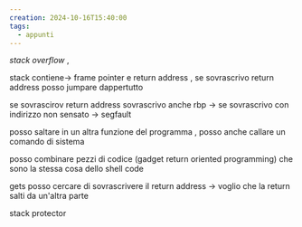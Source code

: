 ```yaml
---
creation: 2024-10-16T15:40:00
tags:
  - appunti
---
```

*stack overflow* , 

stack contiene-> frame pointer e return address , se sovrascrivo return address posso jumpare dappertutto 

se sovrascirov return address sovrascrivo anche rbp -> se sovrascrivo con indirizzo non sensato -> segfault 

posso saltare in un altra funzione del programma , posso anche callare un comando di sistema

posso combinare pezzi di codice (gadget return oriented programming) che sono la stessa cosa dello shell code

gets posso cercare di sovrascrivere il return address -> voglio che la return salti da un'altra parte 

stack protector